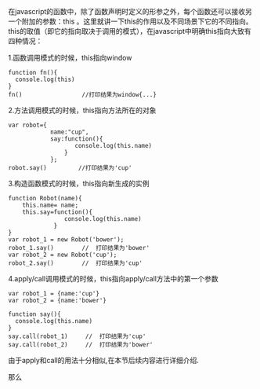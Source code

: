 在javascript的函数中，除了函数声明时定义的形参之外，每个函数还可以接收另一个附加的参数：this 。这里就讲一下this的作用以及不同场景下它的不同指向。this的取值（即它的指向取决于调用的模式），在javascript中明确this指向大致有四种情况：

1.函数调用模式的时候，this指向window

    function fn(){
      console.log(this)
    }
    fn()                 //打印结果为window{...}

2.方法调用模式的时候，this指向方法所在的对象

    var robot={
                name:"cup",
                say:function(){
                       console.log(this.name)
                    }
                };
    robot.say()         //打印结果为'cup'

3.构造函数模式的时候，this指向新生成的实例

    function Robot(name){
        this.name= name;
        this.say=function(){
                    console.log(this.name)
                 }
    }
    var robot_1 = new Robot('bower');
    robot_1.say()        //  打印结果为'bower'
    var robot_2 = new Robot('cup');
    robot_2.say()        //  打印结果为'cup'

4.apply/call调用模式的时候，this指向apply/call方法中的第一个参数

    var robot_1 = {name:'cup'}
    var robot_2 = {name:'bower'}

    function say(){
      console.log(this.name)
    }
    say.call(robot_1)     //  打印结果为'cup'
    say.call(robot_2)     //  打印结果为'bower'

由于apply和call的用法十分相似,在本节后续内容进行详细介绍.

那么